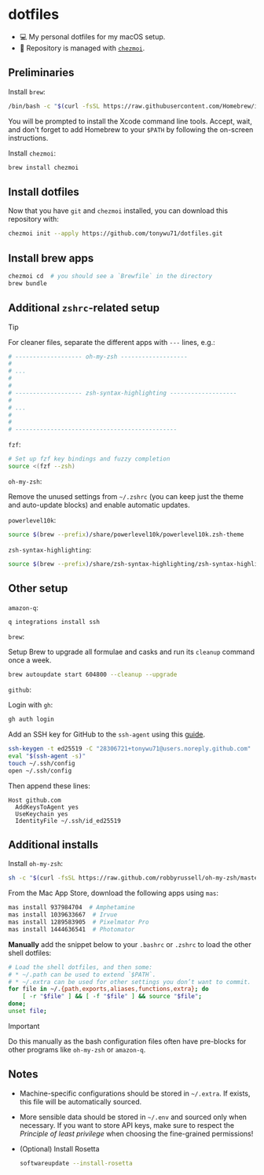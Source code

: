 # dotfiles

- 💻 My personal dotfiles for my macOS setup.
- 🏡 Repository is managed with [`chezmoi`](https://github.com/twpayne/chezmoi).

## Preliminaries

Install `brew`:

```bash
/bin/bash -c "$(curl -fsSL https://raw.githubusercontent.com/Homebrew/install/HEAD/install.sh)"
```

You will be prompted to install the Xcode command line tools. Accept, wait, and don't forget to add Homebrew to your `$PATH` by following the on-screen instructions.

Install `chezmoi`:

```bash
brew install chezmoi
```

## Install dotfiles

Now that you have `git` and `chezmoi` installed, you can download this repository with:

```bash
chezmoi init --apply https://github.com/tonywu71/dotfiles.git
```

## Install brew apps

```bash
chezmoi cd  # you should see a `Brewfile` in the directory
brew bundle
```

## Additional `zshrc`-related setup

> [!TIP]
> For cleaner files, separate the different apps with `---` lines, e.g.:
>
> ```bash
> # ------------------- oh-my-zsh -------------------
> #
> # ...
> # 
> # 
> # ------------------- zsh-syntax-highlighting -------------------
> # 
> # ...
> # 
> # 
> # ----------------------------------------------
> ```

`fzf`:

```bash
# Set up fzf key bindings and fuzzy completion
source <(fzf --zsh)
```

`oh-my-zsh`:

Remove the unused settings from `~/.zshrc` (you can keep just the theme and auto-update blocks) and enable automatic updates.

`powerlevel10k`:

```bash
source $(brew --prefix)/share/powerlevel10k/powerlevel10k.zsh-theme
```

`zsh-syntax-highlighting`:

```bash
source $(brew --prefix)/share/zsh-syntax-highlighting/zsh-syntax-highlighting.zsh
```

## Other setup

`amazon-q`:

```bash
q integrations install ssh
```

`brew`:

Setup Brew to upgrade all formulae and casks and run its `cleanup` command once a week.

```bash
brew autoupdate start 604800 --cleanup --upgrade
```

`github`:

Login with `gh`:

```bash
gh auth login
```

Add an SSH key for GitHub to the `ssh-agent` using this [guide](https://docs.github.com/en/authentication/connecting-to-github-with-ssh/generating-a-new-ssh-key-and-adding-it-to-the-ssh-agent).

```bash
ssh-keygen -t ed25519 -C "28306721+tonywu71@users.noreply.github.com"
eval "$(ssh-agent -s)"
touch ~/.ssh/config
open ~/.ssh/config
```

Then append these lines:

```ssh-config
Host github.com
  AddKeysToAgent yes
  UseKeychain yes
  IdentityFile ~/.ssh/id_ed25519
```

## Additional installs

Install `oh-my-zsh`:

```bash
sh -c "$(curl -fsSL https://raw.github.com/robbyrussell/oh-my-zsh/master/tools/install.sh)"
```

From the Mac App Store, download the following apps using `mas`:

```bash
mas install 937984704  # Amphetamine
mas install 1039633667  # Irvue
mas install 1289583905  # Pixelmator Pro
mas install 1444636541  # Photomator
```

**Manually** add the snippet below to your `.bashrc` or `.zshrc` to load the other shell dotfiles:

```bash
# Load the shell dotfiles, and then some:
# * ~/.path can be used to extend `$PATH`.
# * ~/.extra can be used for other settings you don’t want to commit.
for file in ~/.{path,exports,aliases,functions,extra}; do
    [ -r "$file" ] && [ -f "$file" ] && source "$file";
done;
unset file;
```

> [!IMPORTANT]
> Do this manually as the bash configuration files often have pre-blocks for other programs like `oh-my-zsh` or `amazon-q`.

## Notes

- Machine-specific configurations should be stored in `~/.extra`. If exists, this file will be automatically sourced.
- More sensible data should be stored in `~/.env` and sourced only when necessary. If you want to store API keys, make sure to respect the *Principle of least privilege* when choosing the fine-grained permissions!
- (Optional) Install Rosetta

    ```bash
    softwareupdate --install-rosetta
    ```
